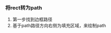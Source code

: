 <!--
title:做了一个基于canvas的像素图片画板
date:2024-07-18 02:00:56
tags: -canvas -Bresenham -BH算法 -Vue
categories: - 搭建博客
-->

### 将rect转为path
1. 第一步找到边框路径
2. 基于path路径方向右侧为填充区域，来绘制path